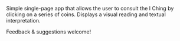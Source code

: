 Simple single-page app that allows the user to consult the I Ching by clicking on a series of coins. Displays a visual reading and textual interpretation.

Feedback & suggestions welcome!
